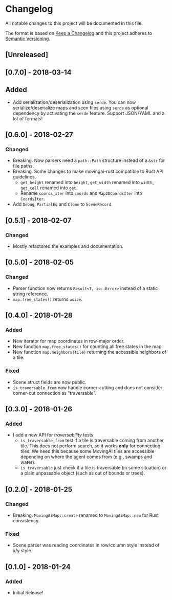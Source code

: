 # Changelog
All notable changes to this project will be documented in this file.

The format is based on [Keep a Changelog](http://keepachangelog.com/en/1.0.0/)
and this project adheres to [Semantic Versioning](http://semver.org/spec/v2.0.0.html).

## [Unreleased]

## [0.7.0] - 2018-03-14

## Added

  - Add serialization/deserialization using `serde`. You can now serialize/deserialize maps and scen files using `serde` as optional dependency by activating the `serde` feature. Support JSON/YAML and a lot of formats!

## [0.6.0] - 2018-02-27

### Changed
  - Breaking. Now parsers need a `path::Path` structure instead of a `&str` for file paths.
  - Breaking. Some changes to make movingai-rust compatible to Rust API guidelines.
    - `get_height` renamed into `height`, `get_width` renamed into `width`, `get_cell` renamed into `get`.
    - Rename `coords_iter` into `coords` and `Map2DCoordsIter` into `CoordsIter`.
  - Add `Debug`, `PartialEq` and `Clone` to `SceneRecord`.

## [0.5.1] - 2018-02-07

### Changed
 - Mostly refactored the examples and documentation.

## [0.5.0] - 2018-02-05

### Changed
 - Parser function now returns `Result<T, io::Error>` instead of a static string reference.
 - `map.free_states()` returns `usize`.

## [0.4.0] - 2018-01-28

### Added
 - New iterator for map coordinates in row-major order.
 - New function `map.free_states()` for counting all free states in the map.
 - New function `map.neighbors(tile)` returning the accessible neighbors of a tile.

### Fixed
 - Scene struct fields are now public.
 - `is_traversable_from` now handle corner-cutting and does not consider corner-cut connection as "traversable".

## [0.3.0] - 2018-01-26

### Added
 - I add a new API for _traversability_ tests.
   - `is_traversable_from` test if a tile is traversable coming from another tile. This does not perform search, so it works **only** for connecting tiles. We need this because some MovingAI tiles are accessible depending on where the agent comes from (e.g., swamps and water).
   - `is_traversable` just check if a tile is traversable (in some situation) or a plain unpassable object (such as out of bounds or trees). 

## [0.2.0] - 2018-01-25

### Changed
 - Breaking. `MovingAiMap::create` renamed to `MovingAiMap::new` for Rust consistency.

### Fixed
 - Scene parser was reading coordinates in row/column style instead of x/y style.

## [0.1.0] - 2018-01-24

### Added
 - Initial Release!